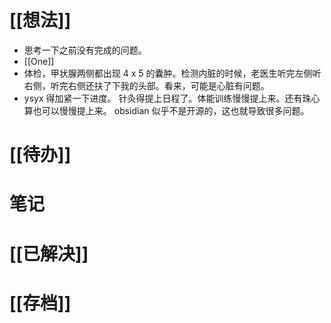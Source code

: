 # [[想法]]
- 思考一下之前没有完成的问题。
- [[One]]
- 体检，甲状腺两侧都出现 4 x 5 的囊肿。检测内脏的时候，老医生听完左侧听右侧，听完右侧还扶了下我的头部。看来，可能是心脏有问题。
- ysyx 得加紧一下进度。
针灸得提上日程了。体能训练慢慢提上来。还有珠心算也可以慢慢提上来。
obsidian 似乎不是开源的，这也就导致很多问题。

# [[待办]]

# 笔记

# [[已解决]]

# [[存档]]